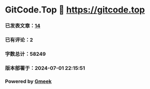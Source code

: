 # GitCode.Top :link: https://gitcode.top 
### 已发表文章：[14](https://gitcode.top/tag.html) 
### 已有评论：2 
### 字数总计：58249 
### 版本部署于：2024-07-01 22:15:51 
### Powered by [Gmeek](https://github.com/Meekdai/Gmeek)
